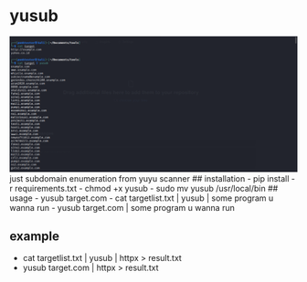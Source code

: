 # yusub
<img src="73b8307b2db44c617f4e8515ce67dd39.png">
just subdomain enumeration from yuyu scanner 
## installation 
- pip install -r requirements.txt
- chmod +x yusub
- sudo mv yusub /usr/local/bin
## usage
- yusub target.com 
- cat targetlist.txt | yusub | some program u wanna run
- yusub target.com | some program u wanna run

## example
- cat targetlist.txt | yusub | httpx > result.txt
- yusub target.com | httpx > result.txt
